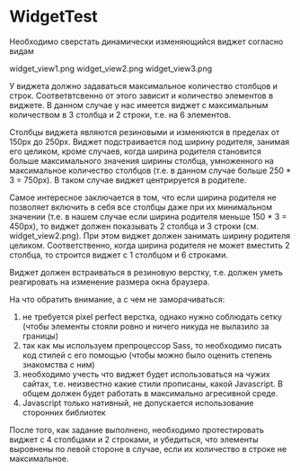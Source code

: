 # WidgetTest

Необходимо сверстать динамически изменяющийся виджет согласно видам

widget_view1.png
widget_view2.png
widget_view3.png

У виджета должно задаваться максимальное количество столбцов и строк. Соответвтсвенно от этого зависит и количество элементов в виджете. В данном случае у нас имеется виджет с максимальным количеством в 3 столбца и 2 строки, т.е. на 6 элементов.

Столбцы виджета являются резиновыми и изменяются в пределах от 150px до 250px. Виджет подстраивается под ширину родителя, занимая его целиком, кроме случаев, когда ширина родителя становится больше максимального значения ширины столбца, умноженного на максимальное количество столбцов (т.е. в данном случае больше 250 * 3 = 750px). В таком случае виджет центрируется в родителе.

Самое интересное заключается в том, что если ширина родителя не позволяет включить в себя все столбцы даже при их минимальном значении (т.е. в нашем случае если ширина родителя меньше 150 * 3 = 450px), то виджет должен показывать 2 столбца и 3 строки (см. widget_view2.png). При этом виджет должен занимать ширину родителя целиком. Соответственно, когда ширина родителя не может вместить 2 столбца, то строится виджет с 1 столбцом и 6 строками.

Виджет должен встраиваться в резиновую верстку, т.е. должен уметь реагировать на изменение размера окна браузера.

На что обратить внимание, а с чем не заморачиваться:
1) не требуется pixel perfect верстка, однако нужно соблюдать сетку (чтобы элементы стояли ровно и ничего никуда не вылазило за границы)
2) так как мы используем препроцессор Sass, то необходимо писать код стилей с его помощью (чтобы можно было оценить степень знакомства с ним)
3) необходимо учесть что виджет будет использоваться на чужих сайтах, т.е. неизвестно какие стили прописаны, какой Javascript. В общем должен будет работать в максимально агресивной среде.
4) Javascript только нативный, не допускается использование сторонних библиотек

После того, как задание выполнено, необходимо протестировать виджет с 4 столбцами и 2 строками, и убедиться, что элементы выровнены по левой стороне в случае, если их количество в строке не максимальное.
